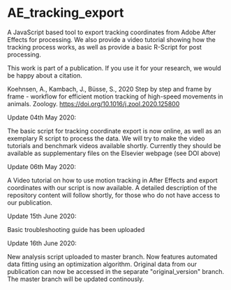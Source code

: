 # AE_tracking_export
A JavaScript based tool to export tracking coordinates from Adobe After Effects for processing.
We also provide a video tutorial showing how the tracking process works, as well as provide a basic R-Script for post processing.

This work is part of a publication. If you use it for your research, we would be happy about a citation.

Koehnsen, A., Kambach, J., Büsse, S., 
2020 Step by step and frame by frame - workflow for efficient motion tracking of high-speed movements in animals. Zoology.
https://doi.org/10.1016/j.zool.2020.125800


Update 04th May 2020:

 The basic script for tracking coordinate export is now online, as well as an exemplary R script to process the data. 
 We will try to make the video tutorials and benchmark videos available shortly. Currently they should be available as
 supplementary files on the Elsevier webpage (see DOI above)
 
Update 06th May 2020:

 A Video  tutorial on how to use motion tracking in After Effects and export coordinates with our script is now available. 
 A detailed description of the repository content will follow shortly, for those who do not have access to our publication.
 
Update 15th June 2020:

 Basic troubleshooting guide has been uploaded

Update 16th June 2020:

 New analysis script uploaded to master branch. Now features automated data fitting using an optimization algorithm. 
 Original data from our publication can now be accessed in the separate "original_version" branch. The master branch will be updated     continously. 

